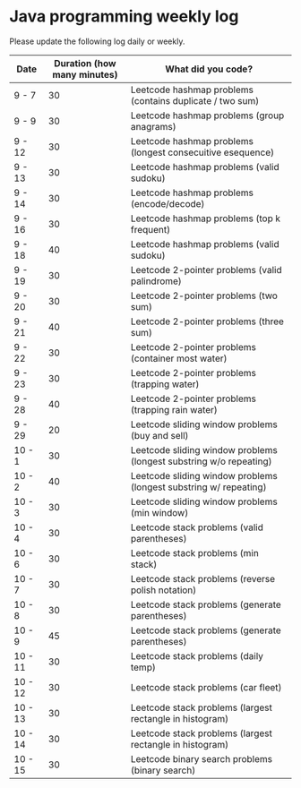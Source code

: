 # Java programming weekly log

Please update the following log daily or weekly.

| Date | Duration (how many minutes) | What did you code? |
| ---- | --------------------------- | ------------------ |
| 9 - 7 | 30 |Leetcode hashmap problems (contains duplicate / two sum)|
| 9 - 9 | 30 |Leetcode hashmap problems (group anagrams)|
| 9 - 12 | 30 |Leetcode hashmap problems (longest consecuitive esequence)|
| 9 - 13 | 30 |Leetcode hashmap problems (valid sudoku)|
| 9 - 14 | 30 |Leetcode hashmap problems (encode/decode)|
| 9 - 16 | 30 |Leetcode hashmap problems (top k frequent)|
| 9 - 18 | 40 |Leetcode hashmap problems (valid sudoku)|
| 9 - 19 | 30 |Leetcode 2-pointer problems (valid palindrome)|
| 9 - 20 | 30 |Leetcode 2-pointer problems (two sum)|
| 9 - 21 | 40 |Leetcode 2-pointer problems (three sum)|
| 9 - 22 | 30 |Leetcode 2-pointer problems (container most water)|
| 9 - 23 | 30 |Leetcode 2-pointer problems (trapping water)|
| 9 - 28 | 40 |Leetcode 2-pointer problems (trapping rain water)|
| 9 - 29 | 20 |Leetcode sliding window problems (buy and sell)|
| 10 - 1 | 30 |Leetcode sliding window problems (longest substring w/o repeating)|
| 10 - 2 | 40 |Leetcode sliding window problems (longest substring w/ repeating)|
| 10 - 3 | 30 |Leetcode sliding window problems (min window)|
| 10 - 4 | 30 |Leetcode stack problems (valid parentheses)|
| 10 - 6 | 30 |Leetcode stack problems (min stack)|
| 10 - 7 | 30 |Leetcode stack problems (reverse polish notation)|
| 10 - 8 | 30 |Leetcode stack problems (generate parentheses)|
| 10 - 9 | 45 |Leetcode stack problems (generate parentheses)|
| 10 - 11 | 30 |Leetcode stack problems (daily temp)|
| 10 - 12 | 30 |Leetcode stack problems (car fleet)|
| 10 - 13 | 30 |Leetcode stack problems (largest rectangle in histogram)|
| 10 - 14 | 30 |Leetcode stack problems (largest rectangle in histogram)|
| 10 - 15 | 30 |Leetcode binary search problems (binary search)|






